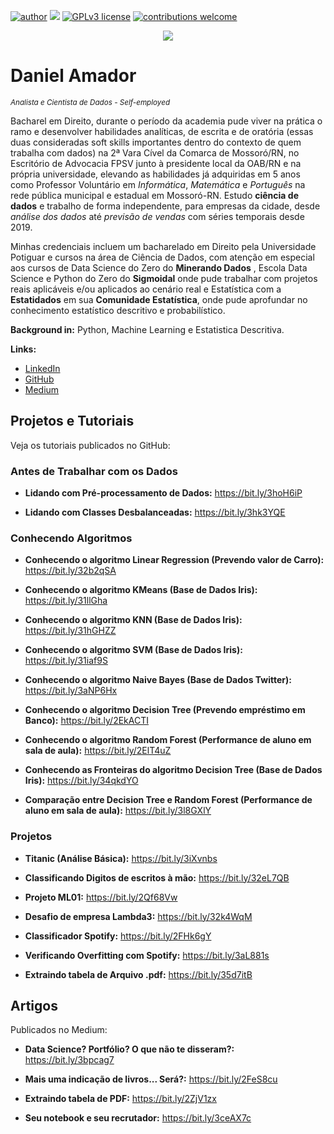 [![author](https://img.shields.io/badge/author-daniel-red.svg)](https://www.linkedin.com/in/daniel-sousa-amador) [![](https://img.shields.io/badge/python-3.6+-blue.svg)](https://www.python.org/downloads/release/python-365/) [![GPLv3 license](https://img.shields.io/badge/License-GPLv3-blue.svg)](http://perso.crans.org/besson/LICENSE.html) [![contributions welcome](https://img.shields.io/badge/contributions-welcome-brightgreen.svg?style=flat)](https://github.com/danielamador12)

<p align="center">
  <img src="https://github.com/danielamador12/Portfolio/blob/master/github.png" >
</p>

# Daniel Amador
<sub>*Analista e Cientista de Dados - Self-employed*</sub>

Bacharel em Direito, durante o período da academia pude viver na prática o ramo e desenvolver habilidades analíticas, de escrita e de oratória (essas duas consideradas soft skills importantes dentro do contexto de quem trabalha com dados) na 2ª Vara Cível da Comarca de Mossoró/RN, no Escritório de Advocacia FPSV junto à presidente local da OAB/RN e na própria universidade, elevando as habilidades já adquiridas em 5 anos como Professor Voluntário em *Informática*, *Matemática* e *Português* na rede pública municipal e estadual em Mossoró-RN. Estudo **ciência de dados** e trabalho de forma independente, para empresas da cidade, desde *análise dos dados* até *previsão de vendas* com séries temporais desde 2019.

Minhas credenciais incluem um bacharelado em Direito pela Universidade Potiguar e cursos na área de Ciência de Dados, com atenção em especial aos cursos de Data Science do Zero do **Minerando Dados** , Escola Data Science e Python do Zero do **Sigmoidal** onde pude trabalhar com projetos reais aplicáveis e/ou aplicados ao cenário real e Estatística com a **Estatidados** em sua **Comunidade Estatística**, onde pude aprofundar no conhecimento estatístico descritivo e probabilístico.

**Background in:** Python, Machine Learning e Estatistica Descritiva.

**Links:**
* [LinkedIn](https://www.linkedin.com/in/daniel-sousa-amador)
* [GitHub](https://github.com/danielamador12)
* [Medium](https://medium.com/@daniel.s.amador)

## Projetos e Tutoriais
Veja os tutoriais publicados no GitHub:

### Antes de Trabalhar com os Dados

  * **Lidando com Pré-processamento de Dados:** https://bit.ly/3hoH6iP

  * **Lidando com Classes Desbalanceadas:** https://bit.ly/3hk3YQE

### Conhecendo Algoritmos

  * **Conhecendo o algoritmo Linear Regression (Prevendo valor de Carro):** https://bit.ly/32b2qSA

  * **Conhecendo o algoritmo KMeans (Base de Dados Iris):** https://bit.ly/31llGha

  * **Conhecendo o algoritmo KNN (Base de Dados Iris):** https://bit.ly/31hGHZZ

  * **Conhecendo o algoritmo SVM (Base de Dados Iris):** https://bit.ly/31iaf9S

  * **Conhecendo o algoritmo Naive Bayes (Base de Dados Twitter):** https://bit.ly/3aNP6Hx

  * **Conhecendo o algoritmo Decision Tree (Prevendo empréstimo em Banco):** https://bit.ly/2EkACTI

  * **Conhecendo o algoritmo Random Forest (Performance de aluno em sala de aula):** https://bit.ly/2ElT4uZ

  * **Conhecendo as Fronteiras do algoritmo Decision Tree (Base de Dados Iris):** https://bit.ly/34qkdYO

  * **Comparação entre Decision Tree e Random Forest (Performance de aluno em sala de aula):** https://bit.ly/3l8GXlY
  
 ### Projetos

  * **Titanic (Análise Básica):** https://bit.ly/3iXvnbs

  * **Classificando Digitos de escritos à mão:** https://bit.ly/32eL7QB

  * **Projeto ML01:** https://bit.ly/2Qf68Vw

  * **Desafio de empresa Lambda3:** https://bit.ly/32k4WqM

  * **Classificador Spotify:** https://bit.ly/2FHk6gY

  * **Verificando Overfitting com Spotify:** https://bit.ly/3aL881s
  
  * **Extraindo tabela de Arquivo .pdf:** https://bit.ly/35d7itB
  
  ## Artigos
  Publicados no Medium:
  
  * **Data Science? Portfólio? O que não te disseram?:** https://bit.ly/3bpcag7
  
  * **Mais uma indicação de livros... Será?:** https://bit.ly/2FeS8cu
  
  * **Extraindo tabela de PDF:** https://bit.ly/2ZjV1zx
  
  * **Seu notebook e seu recrutador:** https://bit.ly/3ceAX7c

